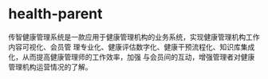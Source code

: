 # health-parent
传智健康管理系统是一款应用于健康管理机构的业务系统，实现健康管理机构工作内容可视化、会员管 理专业化、健康评估数字化、健康干预流程化、知识库集成化，从而提高健康管理师的工作效率，加强 与会员间的互动，增强管理者对健康管理机构运营情况的了解。

